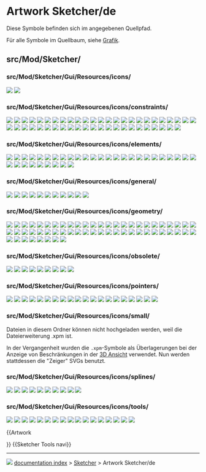 # Artwork Sketcher/de
Diese Symbole befinden sich im angegebenen Quellpfad.

Für alle Symbole im Quellbaum, siehe [Grafik](Artwork/de.md).

## src/Mod/Sketcher/

### src/Mod/Sketcher/Gui/Resources/icons/

![](images/Sketcher_Sketch.svg ) ![](images/SketcherWorkbech.svg )

### src/Mod/Sketcher/Gui/Resources/icons/constraints/

![](images/Constraint_Block.svg ) ![](images/Constraint_Concentric.svg ) ![](images/Constraint_Diameter.svg ) ![](images/Constraint_Diameter_Driven.svg ) ![](images/Constraint_Ellipse_Axis_Angle.svg ) ![](images/Constraint_Ellipse_Major_Radius.svg ) ![](images/Constraint_Ellipse_Minor_Radius.svg ) ![](images/Constraint_Ellipse_Radii.svg ) ![](images/Constraint_EqualLength.svg ) ![](images/Constraint_ExternalAngle.svg ) ![](images/Constraint_Horizontal.svg ) ![](images/Constraint_HorizontalDistance.svg ) ![](images/Constraint_HorizontalDistance_Driven.svg ) ![](images/Constraint_InternalAlignment.svg ) ![](images/Constraint_InternalAlignment_Ellipse_Focus1.svg ) ![](images/Constraint_InternalAlignment_Ellipse_Focus2.svg ) ![](images/Constraint_InternalAlignment_Ellipse_MajorAxis.svg ) ![](images/Constraint_InternalAlignment_Ellipse_MinorAxis.svg ) ![](images/Constraint_InternalAngle.svg ) ![](images/Constraint_InternalAngle_Driven.svg ) ![](images/Constraint_Length.svg ) ![](images/Constraint_Length_Driven.svg ) ![](images/Constraint_Lock.svg ) ![](images/Constraint_Lock_Driven.svg ) ![](images/Constraint_Parallel.svg ) ![](images/Constraint_Perpendicular.svg ) ![](images/Constraint_PointOnEnd.svg ) ![](images/Constraint_PointOnMidPoint.svg ) ![](images/Constraint_PointOnObject.svg ) ![](images/Constraint_PointOnPoint.svg ) ![](images/Constraint_PointOnStart.svg ) ![](images/Constraint_PointToObject.svg ) ![](images/Constraint_Radius.svg ) ![](images/Constraint_Radius_Driven.svg ) ![](images/Constraint_SnellsLaw.svg ) ![](images/Constraint_SnellsLaw_Driven.svg ) ![](images/Constraint_Symmetric.svg ) ![](images/Constraint_Tangent.svg ) ![](images/Constraint_TangentToEnd.svg ) ![](images/Constraint_TangentToStart.svg ) ![](images/Constraint_Vertical.svg ) ![](images/Constraint_VerticalDistance.svg ) ![](images/Constraint_VerticalDistance_Driven.svg ) ![](images/Sketcher_Crosshair.svg ) ![](images/Sketcher_ToggleActiveConstraint.svg ) ![](images/Sketcher_ToggleConstraint.svg ) ![](images/Sketcher_Toggle_Constraint_Driven.svg ) ![](images/Sketcher_Toggle_Constraint_Driving.svg )

### src/Mod/Sketcher/Gui/Resources/icons/elements/

![](images/Sketcher_Element_Arc_Edge.svg ) ![](images/Sketcher_Element_Arc_EndPoint.svg ) ![](images/Sketcher_Element_Arc_MidPoint.svg ) ![](images/Sketcher_Element_Arc_StartingPoint.svg ) ![](images/Sketcher_Element_BSpline_Edge.svg ) ![](images/Sketcher_Element_BSpline_EndPoint.svg ) ![](images/Sketcher_Element_BSpline_StartPoint.svg ) ![](images/Sketcher_Element_Circle_Edge.svg ) ![](images/Sketcher_Element_Circle_MidPoint.svg ) ![](images/Sketcher_Element_Ellipse_All.svg ) ![](images/Sketcher_Element_Ellipse_CentrePoint.svg ) ![](images/Sketcher_Element_Ellipse_Edge_1.svg ) ![](images/Sketcher_Element_Ellipse_Edge_2.svg ) ![](images/Sketcher_Element_Ellipse_Focus1.svg ) ![](images/Sketcher_Element_Ellipse_Focus2.svg ) ![](images/Sketcher_Element_Ellipse_MajorAxis.svg ) ![](images/Sketcher_Element_Ellipse_MinorAxis.svg ) ![](images/Sketcher_Element_Elliptical_Arc_Centre_Point.svg ) ![](images/Sketcher_Element_Elliptical_Arc_Edge.svg ) ![](images/Sketcher_Element_Elliptical_Arc_End_Point.svg ) ![](images/Sketcher_Element_Elliptical_Arc_Start_Point.svg ) ![](images/Sketcher_Element_Hyperbolic_Arc_Centre_Point.svg ) ![](images/Sketcher_Element_Hyperbolic_Arc_Edge.svg ) ![](images/Sketcher_Element_Hyperbolic_Arc_End_Point.svg ) ![](images/Sketcher_Element_Hyperbolic_Arc_Start_Point.svg ) ![](images/Sketcher_Element_Line_Edge.svg ) ![](images/Sketcher_Element_Line_EndPoint.svg ) ![](images/Sketcher_Element_Line_StartingPoint.svg ) ![](images/Sketcher_Element_Parabolic_Arc_Centre_Point.svg ) ![](images/Sketcher_Element_Parabolic_Arc_Edge.svg ) ![](images/Sketcher_Element_Parabolic_Arc_End_Point.svg ) ![](images/Sketcher_Element_Parabolic_Arc_Start_Point.svg ) ![](images/Sketcher_Element_Point_StartingPoint.svg ) ![](images/Sketcher_Element_SelectionTypeInvalid.svg )

### src/Mod/Sketcher/Gui/Resources/icons/general/

![](images/Sketcher_EditSketch.svg ) ![](images/Sketcher_LeaveSketch.svg ) ![](images/Sketcher_MapSketch.svg ) ![](images/Sketcher_MergeSketch.svg ) ![](images/Sketcher_MirrorSketch.svg ) ![](images/Sketcher_NewSketch.svg ) ![](images/Sketcher_ReorientSketch.svg ) ![](images/Sketcher_SwitchVirtualSpace.svg ) ![](images/Sketcher_ValidateSketch.svg ) ![](images/Sketcher_ViewSection.svg ) ![](images/Sketcher_ViewSketch.svg )

### src/Mod/Sketcher/Gui/Resources/icons/geometry/

![](images/Sketcher_AlterFillet.svg ) ![](images/Sketcher_CarbonCopy.svg ) ![](images/Sketcher_CarbonCopy_Constr.svg ) ![](images/Sketcher_Conics.svg ) ![](images/Sketcher_Conics_Constr.svg ) ![](images/Sketcher_Conics_Ellipse_3points.svg ) ![](images/Sketcher_Conics_Ellipse_Center.svg ) ![](images/Sketcher_Elliptical_Arc.svg ) ![](images/Sketcher_Elliptical_Arc_Constr.svg ) ![](images/Sketcher_Hyperbolic_Arc.svg ) ![](images/Sketcher_Hyperbolic_Arc_Constr.svg ) ![](images/Sketcher_Parabolic_Arc.svg ) ![](images/Sketcher_Parabolic_Arc_Constr.svg ) ![](images/Sketcher_Create3PointArc.svg ) ![](images/Sketcher_Create3PointArc_Constr.svg ) ![](images/Sketcher_Create3PointCircle.svg ) ![](images/Sketcher_Create3PointCircle_Constr.svg ) ![](images/Sketcher_CreateArc.svg ) ![](images/Sketcher_CreateArc_Constr.svg ) ![](images/Sketcher_CreateBSpline.svg ) ![](images/Sketcher_CreateBSpline_Constr.svg ) ![](images/Sketcher_CreateCircle.svg ) ![](images/Sketcher_CreateCircle_Constr.svg ) ![](images/Sketcher_CreateEllipse.svg ) ![](images/Sketcher_CreateEllipse_Constr.svg ) ![](images/Sketcher_CreateEllipse_3points.svg ) ![](images/Sketcher_CreateEllipse_3points_Constr.svg ) ![](images/Sketcher_CreateFillet.svg ) ![](images/Sketcher_CreateHeptagon.svg ) ![](images/Sketcher_CreateHeptagon_Constr.svg ) ![](images/Sketcher_CreateHexagon.svg ) ![](images/Sketcher_CreateHexagon_Constr.svg ) ![](images/Sketcher_CreateLine.svg ) ![](images/Sketcher_CreateLine_Constr.svg ) ![](images/Sketcher_CreateOctagon.svg ) ![](images/Sketcher_CreateOctagon_Constr.svg ) ![](images/Sketcher_CreatePentagon.svg ) ![](images/Sketcher_CreatePentagon_Constr.svg ) ![](images/Sketcher_Create_Periodic_BSpline.svg ) ![](images/Sketcher_Create_Periodic_BSpline_Constr.svg ) ![](images/Sketcher_CreatePoint.svg ) ![](images/Sketcher_CreatePolyline.svg ) ![](images/Sketcher_CreatePolyline_Constr.svg ) ![](images/Sketcher_CreateRectangle.svg ) ![](images/Sketcher_CreateRectangle_Constr.svg ) ![](images/Sketcher_CreateRegularPolygon.svg ) ![](images/Sketcher_CreateRegularPolygon_Constr.svg ) ![](images/Sketcher_CreateSlot.svg ) ![](images/Sketcher_CreateSlot_Constr.svg ) ![](images/Sketcher_CreateSquare.svg ) ![](images/Sketcher_CreateSquare_Constr.svg ) ![](images/Sketcher_CreateText.svg ) ![](images/Sketcher_CreateTriangle.svg ) ![](images/Sketcher_CreateTriangle_Constr.svg ) ![](images/Sketcher_Extend.svg ) ![](images/Sketcher_External.svg ) ![](images/Sketcher_ToggleConstruction.svg ) ![](images/Sketcher_Trimming.svg )

### src/Mod/Sketcher/Gui/Resources/icons/obsolete/

![](images/Sketcher_ConstrainCoincident_old.svg ) ![](images/Sketcher_ConstrainDistance_old.svg ) ![](images/Sketcher_ConstrainHorizontal_old.svg ) ![](images/Sketcher_ConstrainParallel_old.svg ) ![](images/Sketcher_ConstrainVertical_old.svg ) ![](images/Sketcher_DraftLine.svg ) ![](images/Sketcher_ProfilesHexagon1.svg ) ![](images/Sketcher_ToggleConstruction_old.svg ) ![](images/Sketcher_ToggleNormal.svg )

### src/Mod/Sketcher/Gui/Resources/icons/pointers/

 ![](images/Sketcher_Pointer_CarbonCopy.svg ) ![](images/Sketcher_Pointer_Create_3PointArc.svg ) ![](images/Sketcher_Pointer_Create_3PointCircle.svg ) ![](images/Sketcher_Pointer_Create_Arc.svg ) ![](images/Sketcher_Pointer_Create_ArcOfEllipse.svg ) ![](images/Sketcher_Pointer_Create_ArcOfHyperbola.svg ) ![](images/Sketcher_Pointer_Create_ArcOfParabola.svg ) ![](images/Sketcher_Pointer_Create_Box.svg ) ![](images/Sketcher_Pointer_Create_BSpline.svg ) ![](images/Sketcher_Pointer_Create_Circle.svg ) ![](images/Sketcher_Pointer_Create_Ellipse.svg ) ![](images/Sketcher_Pointer_Create_Fillet.svg ) ![](images/Sketcher_Pointer_Create_Line.svg ) ![](images/Sketcher_Pointer_Create_Lineset.svg ) ![](images/Sketcher_Pointer_Create_Point.svg ) ![](images/Sketcher_Pointer_Extension.svg ) ![](images/Sketcher_Pointer_External.svg ) ![](images/Sketcher_Pointer_Regular_Polygon.svg ) ![](images/Sketcher_Pointer_Slot.svg ) ![](images/Sketcher_Pointer_Trimming.svg ) 

### src/Mod/Sketcher/Gui/Resources/icons/small/

Dateien in diesem Ordner können nicht hochgeladen werden, weil die Dateierweiterung .xpm ist.

In der Vergangenheit wurden die `.xpm`-Symbole als Überlagerungen bei der Anzeige von Beschränkungen in der [3D Ansicht](3D_view/de.md) verwendet. Nun werden stattdessen die \"Zeiger\" SVGs benutzt.

### src/Mod/Sketcher/Gui/Resources/icons/splines/

![](images/Sketcher_BSplineApproximate.svg ) ![](images/Sketcher_BSplineComb.svg ) ![](images/Sketcher_BSplineDecreaseDegree.svg ) ![](images/Sketcher_BSplineDecreaseKnotMultiplicity.svg ) ![](images/Sketcher_BSplineDegree.svg ) ![](images/Sketcher_BSplineIncreaseDegree.svg ) ![](images/Sketcher_BSplineIncreaseKnotMultiplicity.svg ) ![](images/Sketcher_BSplineInsertKnot.svg ) ![](images/Sketcher_BSplineKnotMultiplicity.svg ) ![](images/Sketcher_BSplinePolygon.svg )

### src/Mod/Sketcher/Gui/Resources/icons/tools/

![](images/Sketcher_Clone.svg ) ![](images/Sketcher_CloseShape.svg ) ![](images/Sketcher_ConnectLines.svg ) ![](images/Sketcher_Copy.svg ) ![](images/Sketcher_DeleteConstraints.svg ) ![](images/Sketcher_DeleteGeometry.svg ) ![](images/Sketcher_Move.svg ) ![](images/Sketcher_RectangularArray.svg ) ![](images/Sketcher_SelectConflictingConstraints.svg ) ![](images/Sketcher_SelectConstraints.svg ) ![](images/Sketcher_SelectElementsAssociatedWithConstraints.svg ) ![](images/Sketcher_SelectElementsWithDoFs.svg ) ![](images/Sketcher_SelectHorizontalAxis.svg ) ![](images/Sketcher_SelectOrigin.svg ) ![](images/Sketcher_SelectRedundantConstraints.svg ) ![](images/Sketcher_SelectVerticalAxis.svg ) ![](images/Sketcher_Symmetry.svg )


{{Artwork

}} {{Sketcher Tools navi}}



---
![](images/Right_arrow.png) [documentation index](../README.md) > [Sketcher](Category_Sketcher.md) > Artwork Sketcher/de
